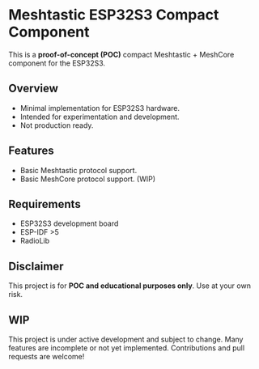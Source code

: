 # Meshtastic ESP32S3 Compact Component

This is a **proof-of-concept (POC)** compact Meshtastic + MeshCore component for the ESP32S3.

## Overview

- Minimal implementation for ESP32S3 hardware.
- Intended for experimentation and development.
- Not production ready.

## Features

- Basic Meshtastic protocol support.
- Basic MeshCore protocol support. (WIP)

## Requirements

- ESP32S3 development board
- ESP-IDF >5
- RadioLib

## Disclaimer

This project is for **POC and educational purposes only**. Use at your own risk.

## WIP
This project is under active development and subject to change. Many features are incomplete or not yet implemented. Contributions and pull requests are welcome!